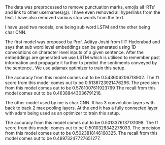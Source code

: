 The data was preprocessed to remove punctuation marks, emojis all ‘RTs’ and link to other usernames(@). I have even removed all hyperlinks from the text. I have also removed various stop words from the text.

I have used two models, one being sub word LSTM and the other being char CNN.

The first model was proposed by Prof. Aditya Joshi from IIIT Hyderabad and says that sub word level embeddings can be generated using 1D convolutions on character level inputs of a given sentence.
After the embeddings are generated we use LSTM which is utilised to remember past information and propagate it further to predict the sentiments conveyed by the sentence..
We use adamax optimizer to train this setup.

The accuracy from this model comes out to be 0.543606206718902.
The f1 score from this model comes out to be 0.5136723921476296.
The precision from this model comes out to be  0.5781007611923769
The recall from this model comes out to be  0.46388443036791216.

The other model used by me is char CNN. It has 3 convolution layers with back to back 2 max pooling layers. At the end it has a fully connected layer with adam being used as an optimizer to train this setup.
 
The accuracy from this model comes out to be 0.5013376137131098.
The f1 score from this model comes out to be 0.5010328342278033.
The precision from this model comes out to be 0.5023818146168325.
The recall from this model comes out to be 0.49973247727651277.
